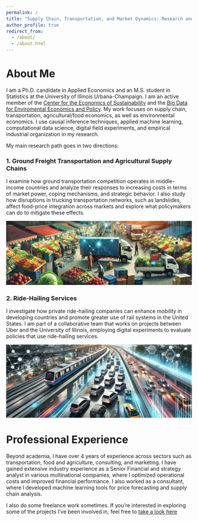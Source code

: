 ```yaml
---
permalink: /
title: "Supply Chain, Transportation, and Market Dynamics: Research and Professional Insights"
author_profile: true
redirect_from: 
  - /about/
  - /about.html
---
```

<style>
table {
  border-collapse: collapse;
  border: none;
}
td {
  border: none;
}
</style>

# About Me

I am a Ph.D. candidate in Applied Economics and an M.S. student in Statistics at the University of Illinois Urbana-Champaign. I am an active member of the [Center for the Economics of Sustainability](https://ceos.illinois.edu/index.php/node/525) and the [Big Data for Enviromental Economics and Policy](https://peter-christensen-pe55.squarespace.com/). My work focuses on supply chain, transportation, agricultural/food economics, as well as environmental economics. I use causal inference techniques, applied machine learning, computational data science, digital field experiments, and empirical industrial organization in my research. 

My main research path goes in two directions:

### 1. Ground Freight Transportation and Agricultural Supply Chains
I examine how ground transportation competition operates in middle-income countries and analyze their responses to increasing costs in terms of market power, coping mechanisms, and strategic behavior. I also study how disruptions in trucking transportation networks, such as landslides, affect food-price integration across markets and explore what policymakers can do to mitigate these effects. 

![Image 2](/images/truck_img_v2.jpg) 

### 2. Ride-Hailing Services
I investigate how private ride-hailing companies can enhance mobility in developing countries and promote greater use of rail systems in the United States. I am part of a collaborative team that works on projects between Uber and the University of Illinois, employing digital experiments to evaluate policies that use ride-hailing services.

![Image 1](/images/transport_img_v2.jpg) 

# Professional Experience

Beyond academia, I have over 4 years of experience across sectors such as transportation, food and agriculture, consulting, and marketing. I have gained extensive industry experience as a Senior Financial and strategy analyst in various multinational companies, where I optimized operational costs and improved financial performance. I also worked as a consultant, where I developed machine learning tools for price forecasting and supply chain analysis. 

I also do some freelance work sometimes. If you’re interested in exploring some of the projects I’ve been involved in, feel free to [take a look here](https://gustavo1803.github.io/portfolio/)


